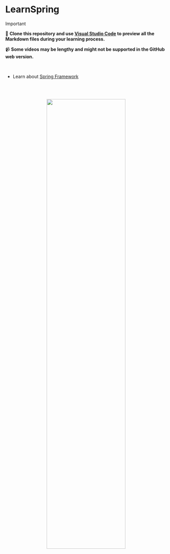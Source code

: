 # LearnSpring


> [!IMPORTANT]
> 📌 **Clone this repository and use [Visual Studio Code](https://code.visualstudio.com/download) to preview all the Markdown files during your learning process.**
>
> 📹 **Some videos may be lengthy and might not be supported in the GitHub web version.**


<br>

- Learn about [Spring Framework](Spring%20Concepts.md)

<br>
<br>

<p align="center">
  <img src="https://github.com/user-attachments/assets/4864df71-d8ca-4bc8-a902-d8022539daa3" width="70%" height="60%" />
</p>



